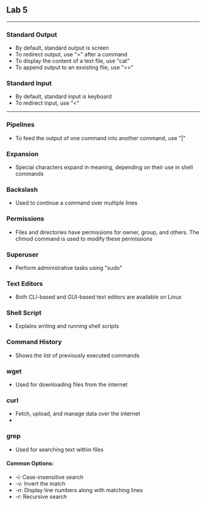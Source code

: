 ## Lab 5
---
### Standard Output
- By default, standard output is screen
- To redirect output, use ">" after a command
- To display the content of a text file, use "cat"
- To append output to an exsisting file, use ">>"

### Standard Input
- By default, standard input is keyboard
- To redirect input, use "<"
---
### Pipelines
- To feed the output of one command into another command, use "|"

### Expansion
- Special characters expand in meaning, depending on their use in shell commands

### Backslash
- Used to continue a command over multiple lines

### Permissions
- Files and directories have permissions for owner, group, and others. The chmod command is used to modify these permissions

### Superuser
- Perform administrative tasks using "sudo"

### Text Editors
- Both CLI-based and GUI-based text editors are available on Linux

### Shell Script
- Explains writing and running shell scripts

### Command History
- Shows the list of previously executed commands

### wget
- Used for downloading files from the internet

### curl
- Fetch, upload, and manage data over the internet
- 
### grep
- Used for searching text within files
#### **Common Options:**
- *-i:* Case-insensitive search
- *-v:* Invert the match
- *-n:* Display line numbers along with matching lines
- *-r:* Recursive search



